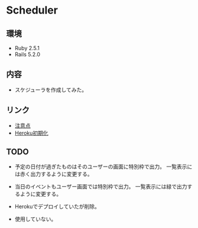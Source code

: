 # Scheduler

## 環境
* Ruby 2.5.1
* Rails 5.2.0

## 内容
* スケジューラを作成してみた。

## リンク
* [注意点](./ReadMe/warn.md)
* [Heroku初期化](./ReadMe/heroku_init.md)

## TODO
* 予定の日付が過ぎたものはそのユーザーの画面に特別枠で出力。
一覧表示には赤く出力するように変更する。

* 当日のイベントもユーザー画面では特別枠で出力。
一覧表示には緑で出力するように変更する。

* Herokuでデプロイしていたが削除。
* 使用していない。
